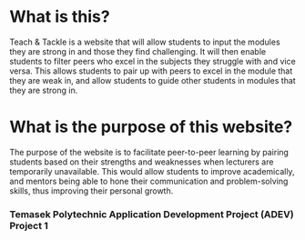 # What is this?
Teach & Tackle is a website that will allow students to input the modules they are strong in and those they find challenging. It will then enable students to filter peers who excel in the subjects they struggle with and vice versa. This allows students to pair up with peers to excel in the module that they are weak in, and allow students to guide other students in modules that they are strong in.

# What is the purpose of this website?
The purpose of the website is to facilitate peer-to-peer learning by pairing students based on their strengths and weaknesses when lecturers are temporarily unavailable. This would allow students to improve academically, and mentors being able to hone their communication and problem-solving skills, thus improving their personal growth.

### Temasek Polytechnic Application Development Project (ADEV) Project 1
